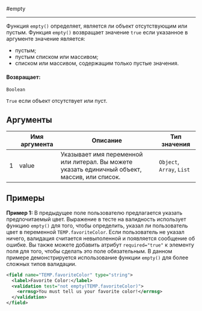 #empty

---

Функция `empty()` определяет, является ли объект отсутствующим или пустым.
Функция `empty()` возвращает значение `true` если указанное в аргументе значение является:
* пустым;
* пустым списком или массивом;
* списком или массивом, содержащим только пустые значения.

#### Возвращает:

`Boolean`

`True` если объект отсутствует или пуст.

## Аргументы

|  | Имя аргумента | Описание | Тип значения |
| --- | --- | --- | --- |
| 1 | value | Указывает имя переменной или литерал. Вы можете указать единичный объект, массив, или список. | `Object`, `Array`, `List` |

## Примеры

**Пример 1:** В предыдущее поле пользователю предлагается указать предпочитаемый цвет.
Выражение в тесте на валидность использует функцию `empty()` для того, чтобы определить, указал ли пользователь
цвет в переменной `TEMP.favoriteColor`. Если пользователь не указал ничего, валидация считается невыполенной и появляется
сообщение об ошибке. Вы также можете добавить атрибут `required="true"` к элементу поля для того, чтобы сделать это поле
обязательным. В данном примере демонстрируется использование функции `empty()` для более сложных типов валидации.
```xml
<field name="TEMP.favoriteColor" type="string">
  <label>Favorite Color:</label>
  <validation test="not empty(TEMP.favoriteColor)">
    <errmsg>You must tell us your favorite color!</errmsg>
  </validation>
</field>
```

